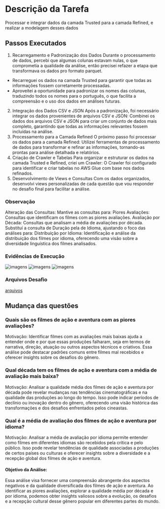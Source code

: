 # Descrição da Tarefa
Processar e integrar dados da camada Trusted para a camada Refined, e realizar a modelagem desses dados
## Passos Executados
1. Recarregamento e Padronização dos Dados
Durante o processamento de dados, percebi que algumas colunas estavam nulas, o que comprometia a qualidade da análise, então precisei refazer a etapa que transformava os dados pro formato parquet.
* Recarreguei os dados na camada Trusted para garantir que todas as informações fossem corretamente processadas.
* Aproveitei a oportunidade para padronizar os nomes das colunas, traduzindo todos os nomes para o português, o que facilita a compreensão e o uso dos dados em análises futuras.
2. Integração dos Dados CSV e JSON
Após a padronização, foi necessário integrar os dados provenientes de arquivos CSV e JSON:
Combinei os dados dos arquivos CSV e JSON para criar um conjunto de dados mais completo, garantindo que todas as informações relevantes fossem incluídas na análise.
3. Processamento para a Camada Refined
O próximo passo foi processar os dados para a camada Refined:
Utilizei ferramentas de processamento de dados para transformar e refinar as informações, tornando-as prontas para análise detalhada e relatórios.
4. Criação de Crawler e Tabelas
Para organizar e estruturar os dados na camada Trusted e Refined, criei um Crawler:
O Crawler foi configurado para identificar e criar tabelas no AWS Glue com base nos dados refinados.
5. Desenvolvimento de Views e Consultas
Com os dados organizados, desenvolvi views personalizadas de cada questão que vou responder no desafio final para facilitar a análise.

### Observação
Alteração das Consultas: Mantive as consultas para:
Piores Avaliações: Consultas que identificam os filmes com as piores avaliações.
Avaliação por Década: Consultas que analisam a média de avaliações por década.
Substituí a consulta de Duração pela de Idioma, ajustando o foco das análises para:
Distribuição por Idioma: Identificação e análise da distribuição dos filmes por idioma, oferecendo uma visão sobre a diversidade linguística dos filmes analisados.

### Evidências de Execução
![imagens](https://github.com/grazysb/Programa_de_Bolsas_Compass-UOL/blob/main/Sprint%209/Evid%C3%AAncias/Captura%20de%20tela%202024-08-21%20161613.png)
![imagens](https://github.com/grazysb/Programa_de_Bolsas_Compass-UOL/blob/main/Sprint%209/Evid%C3%AAncias/Captura%20de%20tela%202024-08-21%20161706.png)
![imagens](https://github.com/grazysb/Programa_de_Bolsas_Compass-UOL/blob/main/Sprint%209/Evid%C3%AAncias/Captura%20de%20tela%202024-08-21%20161747.png)


### Arquivos Desafio
[arquivos](https://github.com/grazysb/Programa_de_Bolsas_Compass-UOL/blob/main/Sprint%209/Desafio/Entreg%C3%A1veis)

## Mudança das questões

### Quais são os filmes de ação e aventura com as piores avaliações?
Motivação: Identificar filmes com as avaliações mais baixas ajuda a entender onde e por que essas produções falharam, seja em termos de narrativa, direção, atuação ou outros aspectos técnicos e criativos. Essa análise pode destacar padrões comuns entre filmes mal recebidos e oferecer insights sobre os desafios do gênero.

### Qual década tem os filmes de ação e aventura com a média de avaliação mais baixa?
Motivação: Analisar a qualidade média dos filmes de ação e aventura por década pode revelar mudanças nas tendências cinematográficas e na qualidade das produções ao longo do tempo. Isso pode indicar períodos de declínio ou inovação dentro do gênero, oferecendo uma visão histórica das transformações e dos desafios enfrentados pelos cineastas.

### Qual é a média de avaliação dos filmes de ação e aventura por idioma?
Motivação: Analisar a média de avaliação por idioma permite entender como filmes em diferentes idiomas são recebidos pela crítica e pelo público. Isso pode revelar tendências de qualidade associadas a produções de certos países ou culturas e oferecer insights sobre a diversidade e a recepção global dos filmes de ação e aventura.

#### Objetivo da Análise:
Essa análise visa fornecer uma compreensão abrangente dos aspectos negativos e da qualidade diversificada dos filmes de ação e aventura. Ao identificar as piores avaliações, explorar a qualidade média por década e por idioma, podemos obter insights valiosos sobre a evolução, os desafios e a recepção cultural desse gênero popular em diferentes partes do mundo.








